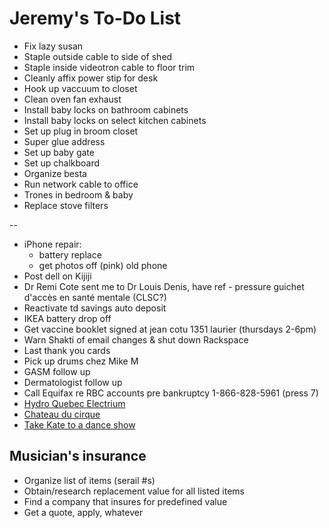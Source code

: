 # Jeremy's To-Do List

- Fix lazy susan
- Staple outside cable to side of shed
- Staple inside videotron cable to floor trim
- Cleanly affix power stip for desk
- Hook up vaccuum to closet
- Clean oven fan exhaust
- Install baby locks on bathroom cabinets
- Install baby locks on select kitchen cabinets
- Set up plug in broom closet
- Super glue address
- Set up baby gate
- Set up chalkboard
- Organize besta
- Run network cable to office
- Trones in bedroom & baby
- Replace stove filters

--

- iPhone repair:
  - battery replace
  - get photos off (pink) old phone
- Post dell on Kijiji
- Dr Remi Cote sent me to Dr Louis Denis, have ref - pressure guichet d'accès en santé mentale (CLSC?)
- Reactivate td savings auto deposit
- IKEA battery drop off
- Get vaccine booklet signed at jean cotu 1351 laurier (thursdays 2-6pm)
- Warn Shakti of email changes & shut down Rackspace
- Last thank you cards
- Pick up drums chez Mike M
- GASM follow up
- Dermatologist follow up
- Call Equifax re RBC accounts pre bankruptcy 1-866-828-5961 (press 7)
- [Hydro Quebec Electrium](http://www.hydroquebec.com/visit/monteregie/electrium.html)
- [Chateau du cirque](https://www.chateau-cirque.com/)
- [Take Kate to a dance show](https://www.quebecdanse.org/)

## Musician's insurance

- Organize list of items (serail #s)
- Obtain/research replacement value for all listed items
- Find a company that insures for predefined value
- Get a quote, apply, whatever
